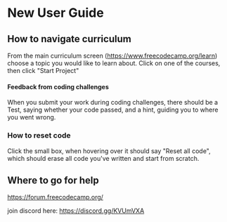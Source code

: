 # New User Guide

## How to navigate curriculum

From the main curriculum screen (https://www.freecodecamp.org/learn) choose a topic you would like to learn about. Click on one of the courses, then click "Start Project"

#### Feedback from coding challenges

When you submit your work during coding challenges, there should be a Test, saying whether your code passed, and a hint, guiding you to where you went wrong.

### How to reset code

Click the small box, when hovering over it should say "Reset all code", which should erase all code you've written and start from scratch.

## Where to go for help

https://forum.freecodecamp.org/

join discord here: https://discord.gg/KVUmVXA

